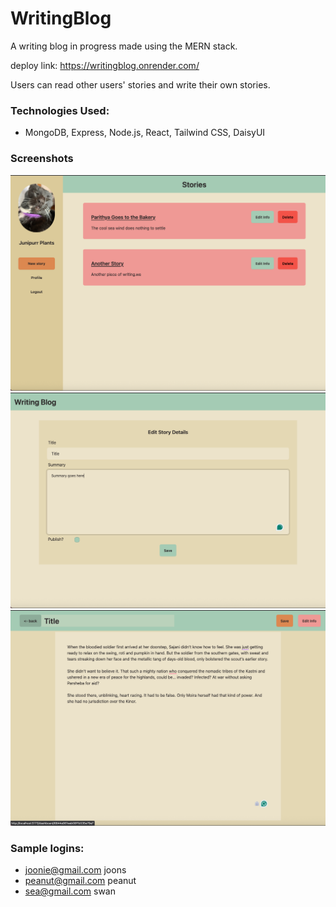 # WritingBlog

A writing blog in progress made using the MERN stack.

deploy link: https://writingblog.onrender.com/

Users can read other users' stories and write their own stories. 

### Technologies Used:
- MongoDB, Express, Node.js, React, Tailwind CSS, DaisyUI

### Screenshots
<img src="Screenshots/AllStories.png?raw=true" alt="A user dashboard containing all their stories" width="600">
<img src="Screenshots/EditStoryDetails.png?raw=true" alt="A user editing the details of a story, such as the summary and title" width="600">
<img src="Screenshots/WriteStory.png?raw=true" alt="A user writing a story" width="600">

### Sample logins: 
- joonie@gmail.com joons
- peanut@gmail.com peanut
- sea@gmail.com swan
